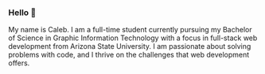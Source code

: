 ### Hello 👋<br>

My name is Caleb. I am a full-time student currently pursuing my Bachelor of Science in Graphic Information
Technology with a focus in full-stack web development from Arizona State University. 
I am passionate about solving problems with code, and I thrive on the challenges that web
development offers.<br>
